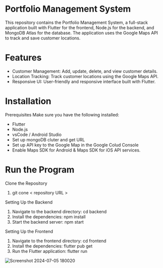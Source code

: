 # Portfolio Management System
This repository contains the Portfolio Management System, a full-stack application built with Flutter for the frontend, Node.js for the backend, and MongoDB Atlas for the database. The application uses the Google Maps API to track and save customer locations.

# Features
 * Customer Management: Add, update, delete, and view customer details.
 * Location Tracking: Track customer locations using the Google Maps API.
 * Responsive UI: User-friendly and responsive interface built with Flutter.

# Installation
Prerequisites
Make sure you have the following installed:
  * Flutter
  * Node.js
  * vsCode / Android Studio
  * Set up mongoDB cluter and get URL
  * Set up API key to the Google Map in the Google Colud Console
  * Enable Maps SDK for Android & Maps SDK for iOS API services.

# Run the Program
Clone the Repository
  1. git cone < repository URL > 

Setting Up the Backend
  1. Navigate to the backend directory: cd backend
  2. Install the dependencies: npm install
  3. Start the backend server: npm start

Setting Up the Frontend
  1. Navigate to the frontend directory: cd frontend
  2. Install the dependencies: flutter pub get
  3. Run the Flutter application: flutter run

![Screenshot 2024-07-05 180020](https://github.com/KMaleesha/Portfolio-Management-System/assets/86143734/b5a302b5-26a3-41eb-b3bb-4815f07238a1)






